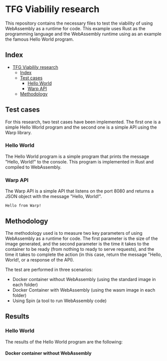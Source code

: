 # TFG Viabilily research

This repository contains the necessary files to test the viability of using WebAssembly as a runtime for code. This example uses Rust as the programming language and the WebAssembly runtime using as an example the famous Hello World program.

## Index

- [TFG Viabilily research](#tfg-viabilily-research)
  - [Index](#index)
  - [Test cases](#test-cases)
    - [Hello World](#hello-world)
    - [Warp API](#warp-api)
  - [Methodology](#methodology)

  

## Test cases

For this research, two test cases have been implemented. The first one is a simple Hello World program and the second one is a simple API using the Warp library.

### Hello World

The Hello World program is a simple program that prints the message "Hello, World!" to the console. This program is implemented in Rust and compiled to WebAssembly.

### Warp API

The Warp API is a simple API that listens on the port 8080 and returns a JSON object with the message "Hello, World!".

```
Hello from Warp!
```

## Methodology

The methodology used is to measure two key parameters of using WebAssembly as a runtime for code. The first parameter is the size of the image generated, and the second parameter is the time it takes to the container to be ready (from nothing to ready to serve requests), and the time it takes to complete the action (in this case, return the message "Hello, World!, or a response of the API).

The test are performed in three scenarios:

- Docker container without WebAssembly (using the standard image in each folder)
- Docker Container with WebAssembly (using the wasm image in each folder)
- Using Spin (a tool to run WebAssembly code)

## Results

### Hello World

The results of the Hello World program are the following:

#### Docker container without WebAssembly


